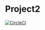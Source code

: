 # Project2
[![CircleCI](https://circleci.com/gh/statistics101/project2.svg?style=svg&circle-token=af40b0c47ae21f19a4483e1b230379ebdde75ade)](https://circleci.com/gh/statistics101/project2)
